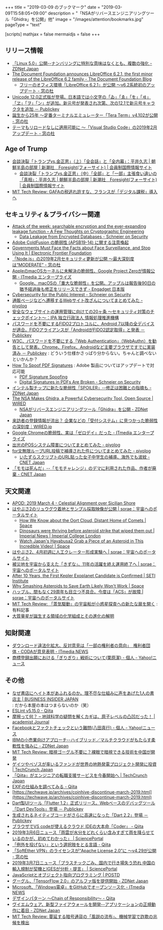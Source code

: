 +++
title = "2019-03-09 のブックマーク"
date =  "2019-03-09T15:58:05+09:00"
description = "「NSAがリバースエンジニアリングツール「Ghidra」を公開」他"
image = "/images/attention/bookmarks.jpg"
pageType = "text"

[scripts]
  mathjax = false
  mermaidjs = false
+++

## リリース情報

- [「Linux 5.0」公開--ナンバリングに特別な意味はなくとも、複数の強化 - ZDNet Japan](https://japan.zdnet.com/article/35133743/)
- [The Document Foundation announces LibreOffice 6.2.1, the first minor release of the LibreOffice 6.2 family - The Document Foundation Blog](https://blog.documentfoundation.org/blog/2019/03/06/libreoffice-621/)
    - [フリーのオフィス環境「LibreOffice 6.2.1」が公開 ～v6.2系統初のアップデート - 窓の杜](https://forest.watch.impress.co.jp/docs/news/1173423.html)
- [Unicode 12.0正式版が登場。日本語では小文字の「ゐ」「ゑ」「を」「ヰ」「ヱ」「ヲ」「ン」が追加。新元号が発表され次第、次の12.1で新元号キャラクタを追加 － Publickey](https://www.publickey1.jp/blog/19/unicode_120121.html)
- [誕生から25年 ～定番ターミナルエミュレーター「Tera Term」v4.102が公開 - 窓の杜](https://forest.watch.impress.co.jp/docs/news/1173549.html)
- [テーマもリロードなしに適用可能に ～「Visual Studio Code」の2019年2月アップデート - 窓の杜](https://forest.watch.impress.co.jp/docs/news/1173731.html)

## Age of Trump

- [会談決裂「トランプvs.金正恩」（上）「全会話」と「全内幕」：平井久志 | 朝鮮半島の部屋 | 新潮社　Foresight(フォーサイト) | 会員制国際情報サイト](https://www.fsight.jp/articles/-/44977)
    - [会談決裂「トランプvs.金正恩」（中）「全部」と「一部」主張食い違いの「真相」：平井久志 | 朝鮮半島の部屋 | 新潮社　Foresight(フォーサイト) | 会員制国際情報サイト](https://www.fsight.jp/articles/-/44982)
- [MIT Tech Review: GAFAの税逃れ許すな、フランスが「デジタル課税」導入へ](https://www.technologyreview.jp/nl/france-is-about-to-hit-big-tech-firms-like-amazon-with-a-3-digital-tax/)

## セキュリティ＆プライバシー関連

- [Attack of the week: searchable encryption and the ever-expanding leakage function – A Few Thoughts on Cryptographic Engineering](https://blog.cryptographyengineering.com/2019/02/11/attack-of-the-week-searchable-encryption-and-the-ever-expanding-leakage-function/)
    - [Data Leakage from Encrypted Databases - Schneier on Security](https://www.schneier.com/blog/archives/2019/03/data_leakage_fr.html)
- [Adobe ColdFusion の脆弱性 (APSB19-14) に関する注意喚起](https://www.jpcert.or.jp/at/2019/at190011.html)
- [Governments Must Face the Facts about Face Surveillance, and Stop Using It | Electronic Frontier Foundation](https://www.eff.org/deeplinks/2019/02/governments-must-face-facts-about-face-surveillance-and-stop-using-it)
- [「Node.js」の2019年2月セキュリティ更新が公開 ～最大深刻度は“MODERATE” - 窓の杜](https://forest.watch.impress.co.jp/docs/news/1172892.html)
- [AppleのmacOSカーネルに未解決の脆弱性、Google Project Zeroが情報公開 - ITmedia エンタープライズ](https://www.itmedia.co.jp/enterprise/articles/1903/05/news067.html)
    - [Google、macOSの「重大な脆弱性」を公開。アップルは報告後90日の猶予経過後も修正をリリースできず - Engadget 日本版](https://japanese.engadget.com/2019/03/04/google-macos-90/)
- [Cybersecurity for the Public Interest - Schneier on Security](https://www.schneier.com/blog/archives/2019/03/cybersecurity_f_1.html)
- [通販ページなどへ遷移するWebサイト改ざんについてまとめてみた - piyolog](https://piyolog.hatenadiary.jp/entry/2019/03/02/230000)
- [安全なウェブサイトの運用管理に向けての20ヶ条 ～セキュリティ対策のチェックポイント～：IPA 独立行政法人 情報処理推進機構](https://www.ipa.go.jp/security/vuln/websitecheck.html)
- [パスワードを不要にするFIDO2プロトコルに、Android 7以降の全デバイスが適合。FIDOアライアンスが「AndroidがFIDO2認定取得」と発表 － Publickey](https://www.publickey1.jp/blog/19/fido2android_7fidoandroidfido2.html)
- [W3C、パスワードを不要にする「Web Authentication」（WebAuthn）を勧告として発表。Chrome、Firefox、Androidなど主要ブラウザですでに実装済み － Publickey](https://www.publickey1.jp/blog/19/w3cweb_authenticationwebauthnchromefirefoxandroid.html) : どういう仕様かさっぱり分からない。ちゃんと調べないといかんか？
- [How To Spoof PDF Signatures](https://web-in-security.blogspot.com/2019/02/how-to-spoof-pdf-signatures.html) : Adobe 製品についてはアップデートで対応可能
    - [PDF Signature Spoofing](https://www.pdf-insecurity.org/index.html)
    - [Digital Signatures in PDFs Are Broken - Schneier on Security](https://www.schneier.com/blog/archives/2019/03/digital_signatu.html)
- [インテル製チップに新たな脆弱性「SPOILER」--修正は困難との指摘も - ZDNet Japan](https://japan.zdnet.com/article/35133748/)
- [The NSA Makes Ghidra, a Powerful Cybersecurity Tool, Open Source | WIRED](https://www.wired.com/story/nsa-ghidra-open-source-tool/)
    - [NSAがリバースエンジニアリングツール「Ghidra」を公開 - ZDNet Japan](https://japan.zdnet.com/article/35133878/)
- [来訪者の登録情報が流出？ 企業などの「受付システム」に見つかった脆弱性の深刻度｜WIRED.jp](https://wired.jp/2019/03/06/visitor-management-system-vulnerabilities/)
- [Google Chromeの脆弱性、実は「ゼロデイ」だった - ITmedia エンタープライズ](https://www.itmedia.co.jp/enterprise/articles/1903/07/news078.html)
- [出光のPOSシステム障害についてまとめてみた - piyolog](https://piyolog.hatenadiary.jp/entry/2019/03/08/061243)
- [for文無限ループURL投稿で補導された件についてまとめてみた - piyolog](https://piyolog.hatenadiary.jp/entry/2019/03/05/060955)
    - [いたずらスクリプトのURL貼った女子中学生の補導、海外でも波紋 - CNET Japan](https://japan.cnet.com/article/35133776/)
- [「モモは死んだ」--「モモチャレンジ」のデマに利用された作品、作者が廃棄 - CNET Japan](https://japan.cnet.com/article/35133644/)

## 天文関連

- [APOD: 2019 March 4 - Celestial Alignment over Sicilian Shore](https://apod.nasa.gov/apod/ap190304.html)
- [はやぶさ2のリュウグウ着地とサンプル採取映像が公開 | sorae：宇宙へのポータルサイト](https://sorae.info/030201/2019_03_05_haya2.html)
    - [How We Know about the Oort Cloud, Distant Home of Comets | Space](https://www.space.com/what-is-the-oort-cloud.html)
    - [Dinosaurs were thriving before asteroid strike that wiped them out | Imperial News | Imperial College London](https://www.imperial.ac.uk/news/190446/dinosaurs-were-thriving-before-asteroid-strike/)
    - [Watch Japan's Hayabusa2 Grab a Piece of an Asteroid in This Incredible Video! | Space](https://www.space.com/hayabusa2-asteroid-ryugu-sampling-video.html)
- [はやぶさ2、4月初週に人工クレーター形成実験へ | sorae：宇宙へのポータルサイト](https://sorae.info/030201/2019_03_05_haya.html)
- [被災地を宇宙から支えた「きずな」、11年の活躍を終え運用終了へ | sorae：宇宙へのポータルサイト](https://sorae.info/030201/2019_3_2_winds.html)
- [After 10 Years, the First Kepler Exoplanet Candidate is Confirmed | SETI Institute](https://seti.org/after-10-years-first-kepler-exoplanet-candidate-confirmed)
- [Why Smashing Asteroids to Save Earth Likely Won't Work | Space](https://www.space.com/asteroids-hard-to-smash-earth-defense.html)
- [ハッブル、間もなく29周年も目立つ不具合。今度は「ACS」が故障 | sorae：宇宙へのポータルサイト](https://sorae.info/030201/2019_3_7_hst.html)
- [MIT Tech Review: 「蒸気駆動」の宇宙船が小惑星探査への新たな扉を開く](https://www.technologyreview.jp/s/128585/steam-powered-spacecraft-could-jump-start-asteroid-exploration/) : 有料記事
- [大質量星が誕生する領域の化学組成とその進化の解明](https://www.nro.nao.ac.jp/news/2019/0308-taniguchi.html)

## 知財関連

- [ダウンロード違法化拡大、反対意見は「一部の権利者の意向」　権利者団体・CODAが意見表明 - ITmedia NEWS](https://www.itmedia.co.jp/news/articles/1903/04/news095.html)
- [商標登録出願における「ぎりぎり」戦術について(栗原潔) - 個人 - Yahoo!ニュース](https://news.yahoo.co.jp/byline/kuriharakiyoshi/20190305-00117122/)

## その他

- [なぜ書店にヘイト本があふれるのか。理不尽な仕組みに声をあげた1人の書店主 | BUSINESS INSIDER JAPAN](https://www.businessinsider.jp/post-186111) : だから本屋の本はつまらないのか（笑）
- [ESLint v5.15.0 - Qiita](https://qiita.com/mysticatea/items/1cc0afa2a3d3aa0e2de5)
- [摩擦って何？ – 地球科学の疑問を解くカギは、原子レベルの凸凹だった！ | academist Journal](https://academist-cf.com/journal/?p=9961)
- [Facebookとファクトチェックという難問(八田真行) - 個人 - Yahoo!ニュース](https://news.yahoo.co.jp/byline/hattamasayuki/20190304-00116903/)
- [IBMの小売業向けアプローチ--ハイブリッド／マルチクラウドがもたらす柔軟性を強みに - ZDNet Japan](https://japan.zdnet.com/article/35133551/)
- [MIT Tech Review: 暗視ゴーグル不要に？裸眼で暗視できる技術を中国が開発](https://www.technologyreview.jp/nl/mice-have-been-given-night-vision-with-a-nanoparticle-eye-injection/)
- [ゲイツやベゾスが率いるファンドが世界の地熱発電プロジェクト開発に投資  |  TechCrunch Japan](https://jp.techcrunch.com/2019/03/04/2019-03-03-bill-gates-and-jeff-bezos-backed-fund-invests-in-a-global-geothermal-energy-project-developer/)
- [「Qiita」がエンジニアの転職支援サービスを今春開始へ  |  TechCrunch Japan](https://jp.techcrunch.com/2019/03/05/qiita-jobs/)
- [EXIFの仕組みを調べてみる - Qiita](https://qiita.com/sanyamarseille/items/03c28feaf9c66abf517d)
- [https://techwave.jp/archives/coinhive-discontinue-march-2019.html](https://techwave.jp/archives/coinhive-discontinue-march-2019.html)
- [Dart製UIツール「Flutter 1.2」正式リリース。Webベースのデバッグツール「Dart DevTools」登場 － Publickey](https://www.publickey1.jp/blog/19/dartuiflutter_12webdart_devtools.html)
- [生成されるネイティブコードがさらに高速になった「Dart 2.2」登場 － Publickey](https://www.publickey1.jp/blog/19/dart_22.html)
- [ブラウザでVS codeが使えるクラウド IDEの大本命「Coder」 - Qiita](https://qiita.com/MegaBlackLabel/items/bbec97db769667962bce)
- [2019年3月6日ニュース「雨雲が水分をどれくらい含みすぎて雨を降らせているのかが、初めてわかった」 | SciencePortal](https://scienceportal.jst.go.jp/news/newsflash_review/newsflash/2019/03/20190306_01.html)
- [「例外を投げない」という選択肢をとる言語 - Qiita](https://qiita.com/suin/items/bf67ceaba72a9cdcb1ac)
- [「SoftEther VPN」のライセンスが“Apache License 2.0”に ～v4.29が公開 - 窓の杜](https://forest.watch.impress.co.jp/docs/news/1173354.html)
- [2019年3月7日ニュース「プラスチックごみ、国内で行き場失う恐れ 中国の輸入規制が契機とIGESが分析・提言」 | SciencePortal](https://scienceportal.jst.go.jp/news/newsflash_review/newsflash/2019/03/20190307_01.html)
- [JavaScriptとオブジェクト指向プログラミング | POSTD](https://postd.cc/javascript-and-object-oriented-programming/)
- [グーグル、「TensorFlow 2.0」のアルファ版を提供開始 - ZDNet Japan](https://japan.zdnet.com/article/35133816/)
- [Microsoft、「Windows電卓」をGitHubでオープンソース化 - ITmedia NEWS](https://www.itmedia.co.jp/news/articles/1903/07/news098.html)
- [デザインパターン ～Chain of Responsibility～ - Qiita](https://qiita.com/i-tanaka730/items/073c106c58d7c74c1706)
- [ヴイエムウェア、新型ファイアウォールを開発--アプリケーションの正規動作に着目 - ZDNet Japan](https://japan.zdnet.com/article/35133866/)
- [MIT Tech Review: 蔓延する暗号通貨の「風説の流布」、機械学習で詐欺の兆候を検出](https://www.technologyreview.jp/s/115463/machine-learning-identifies-cryptocurrency-scams-before-they-happen/)
